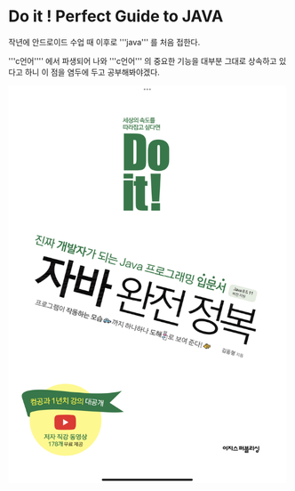 # Do it ! Perfect Guide to JAVA


작년에 안드로이드 수업 때 이후로 '''java''' 를 처음 접한다.

'''c언어'''' 에서 파생되어 나와 '''c언어''' 의 중요한 기능을 대부분 그대로 상속하고 있다고 하니 이 점을 염두에 두고 공부해봐야겠다.




<img width="500" height="auto" alt="doit_자바완전정복" src="IMG_8197.PNG">
